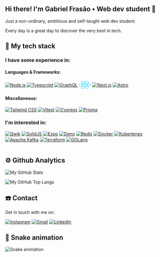 ## Hi there! I'm Gabriel Frasão • Web dev student :muscle:

Just a non-ordinary, ambitious and self-taught web dev student.

Every day is a great day to discover the very best in tech.

## :brain: My tech stack

### I have some experience in:

#### Languages & Frameworks:

<div>
  <a href="https://nodejs.org"><img align="center" alt="Node.js" height="30" width="40" src="https://cdn.jsdelivr.net/gh/devicons/devicon/icons/nodejs/nodejs-original.svg" /></a>
  <a href="https://www.typescriptlang.org/"><img align="center" alt="Typescript" height="30" width="40" src="https://cdn.jsdelivr.net/gh/devicons/devicon/icons/typescript/typescript-original.svg" /></a>
  <a href="https://graphql.org/"><img align="center" alt="GraphQL" height="30" width="40" src="https://cdn.jsdelivr.net/gh/devicons/devicon/icons/graphql/graphql-plain.svg" /></a>
  <a href="https://beta.reactjs.org/"><img align="center" alt="React" height="30" width="40" src="https://raw.githubusercontent.com/devicons/devicon/master/icons/react/react-original.svg" /></a>
  <a href="https://nextjs.org"><img align="center" alt="Next.js" height="30" width="40" src="https://cdn.jsdelivr.net/gh/devicons/devicon/icons/nextjs/nextjs-original.svg" /></a>
  <a href="https://astro.build"><img align="center" alt="Astro" height="30" width="30" src="https://astro.build/assets/press/logomark-dark.svg" /></a>
</div>

#### Miscellaneous:

<div>
  <a href="https://tailwindcss.com"><img align="center" alt="Tailwind CSS" height="30" width="40" src="https://cdn.jsdelivr.net/gh/devicons/devicon/icons/tailwindcss/tailwindcss-plain.svg" /></a>  
  <a href="https://vitest.dev"><img align="center" alt="Vitest" height="30" width="40" src="https://vitest.dev/logo-shadow.svg" /></a>
  <a href="https://cypress.io"><img align="center" alt="Cypress" height="30" width="30" src="http://images.ctfassets.net/czwjnyf8a9ri/5jZlu3VJwWQC986YRqBY8M/29ce530fee9c62a09fc4f15b33076cde/cypress-1024x553.png" /></a>
  <a href="https://prisma.io"><img align="center" alt="Prisma" height="30" width="30" src="https://storage.googleapis.com/zenn-user-upload/topics/d07488226b.jpeg" /></a>
  
</div>

### I'm interested in:

<div>
  <a href="https://qwik.builder.io"><img align="center" alt="Qwik" height="30" width="30" src="https://seeklogo.com/images/Q/qwik-logo-4D2D8CA440-seeklogo.com.png" /></a>
  <a href="https://www.solidjs.com/"><img align="center" alt="SolidJS" height="30" width="30" src="https://www.solidjs.com/assets/logo-123b04bc.svg" /></a>
  <a href="https://expo.dev"><img align="center" alt="Expo" height="30" width="30" src="https://upplabs.com/wp-content/uploads/2020/06/expo-logo-1.png" /></a>
  <a href="https://deno.land"><img align="center" alt="Deno" height="30" width="30" src="https://denostatus.com/_next/image?url=https%3A%2F%2Fres.cloudinary.com%2Fsup%2Fimage%2Fupload%2Fv1646750532%2Fbntmecdmmdnu1rg1rw0w.png&w=1920&q=75" /></a>
  <a href="https://redis.io"><img align="center" alt="Redis" height="30" width="40" src="https://cdn.jsdelivr.net/gh/devicons/devicon/icons/redis/redis-original.svg" /></a>
  <a href="https://docker.com"><img align="center" alt="Docker" height="30" width="30" src="https://cdn4.iconfinder.com/data/icons/logos-and-brands/512/97_Docker_logo_logos-512.png" /></a>
  <a href="https://kubernetes.io"><img align="center" alt="Kubertenes" height="30" width="30" src="https://cdn.jsdelivr.net/gh/devicons/devicon/icons/kubernetes/kubernetes-plain.svg" /></a>
  <a href="https://kafka.apache.org"><img align="center" alt="Apache Kafka" height="30" width="30" src="https://www.explore-group.com/storage/images-processed/w-1500_h-auto_m-fit_s-any__600_470085481.jpeg" /></a>
  <a href="https://terraform.io"><img align="center" alt="Terraform" height="30" width="30" src="https://i.pinimg.com/originals/28/ec/74/28ec7440a57536eebad2931517aa1cce.png" /></a>
  <a href="https://golang.google.cn/"><img align="center" alt="GOLang" height="30" width="40" src="https://cdn.jsdelivr.net/gh/devicons/devicon/icons/go/go-original-wordmark.svg" /></a>
</div>

<br />

## :gear: Github Analytics

![My GitHub Stats](https://github-readme-stats.vercel.app/api?username=gabe-frasz&show_icons=true&theme=dracula&include_all_commits=true&count_private=true)

![My GitHub Top Langs](https://github-readme-stats.vercel.app/api/top-langs/?username=gabe-frasz&layout=compact&langs_count=7&theme=dracula)
  
## :phone: Contact

Get in touch with me on:

[![Instagram](https://img.shields.io/badge/Instagram-E4405F?style=for-the-badge&logo=instagram&logoColor=white)](https://instagram.com/gabe_frasz)
[![Gmail](https://img.shields.io/badge/Gmail-D14836?style=for-the-badge&logo=gmail&logoColor=white)](mailto:gabrielvitor.frasao@gmail.com)
[![LinkedIn](https://img.shields.io/badge/LinkedIn-0077B5?style=for-the-badge&logo=linkedin&logoColor=white)](https://www.linkedin.com/in/gabriel-vs-frasao)

## :snake: Snake animation
  
![Snake animation](https://github.com/gabe-frasz/gabe-frasz/blob/output/github-contribution-grid-snake.svg)
